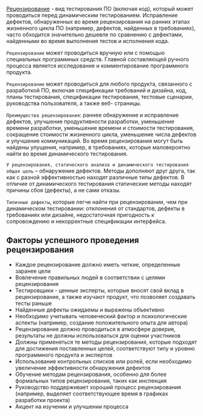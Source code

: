 [Рецензирование](<../Определения/рецензирование.md>) - вид тестирования ПО (включая код), который может проводиться перед динамическим тестированием. Исправление дефектов, обнаруженных во время рецензирования на ранних этапах жизненного цикла ПО (например, дефектов, найденных в требованиях), часто обходится значительно дешевле по сравнению с дефектами, найденными во время выполнения тестов и исполнения кода.

`Рецензирование` может проводиться вручную или с помощью специальных программных средств. Главной составляющей ручного процесса является исследование и комментирование программного продукта.

`Рецензирование` может проводиться для любого продукта, связанного с разработкой ПО, включая спецификации требований и дизайна, код, планы тестирования, спецификации тестирования, тестовые сценарии, руководства пользователя, а также веб- страницы.

`Преимущества рецензирования`: раннее обнаружение и исправление дефектов, улучшение продуктивности разработки, уменьшение времени разработки, уменьшение времени и стоимости тестирования, сокращение стоимости жизненного цикла, уменьшение числа дефектов и улучшение коммуникаций. Во время рецензирования могут быть найдены упущения, например, в требованиях, которые маловероятно найти во время динамического тестирования.

`У рецензирования, статического анализа и динамического тестирования общая цель` – обнаружение дефектов. Методы дополняют друг друга, так как с разной эффективностью находят различные типы дефектов. В отличие от динамического тестирования статические методы находят причины сбоя (дефекты), а не сами отказы.

`Типичные дефекты`, которые легче найти при рецензировании, чем при динамическом тестировании: отклонения от стандартов, дефекты в требованиях или дизайне, недостаточная пригодность к сопровождению и некорректные спецификации интерфейса.

## Факторы успешного проведения рецензирования

- Каждое рецензирование должно иметь четкие, определенные заранее цели
- Вовлечение правильных людей в соответствии с целями рецензирования
- Тестировщики - ценные эксперты, которые вносят свой вклад в рецензирование, а также изучают продукт, что позволяет создавать тесты раньше
- Найденные дефекты ожидаемы и выражены объективно
- Необходимо учитывать человеческий фактор и психологические аспекты (например, создание положительного опыта для автора)
- Рецензирование должно проводиться в атмосфере доверия, результаты не должны использоваться для оценки участников
- Должны применяться те методы рецензирования, которые подходят для достижения поставленных целей, соответствуют типу и уровню программного продукта и экспертов
- Использование контрольных списков или ролей, если необходимо увеличение эффективности обнаружения дефектов
- Обучение методам рецензирования, особенно для более формальных типов рецензирования, таких как инспекция
- Руководство поддерживает хороший процесс рецензирования (например, выделяет соответствующее время в графиках разработки проекта)
- Акцент на изучении и улучшении процесса

